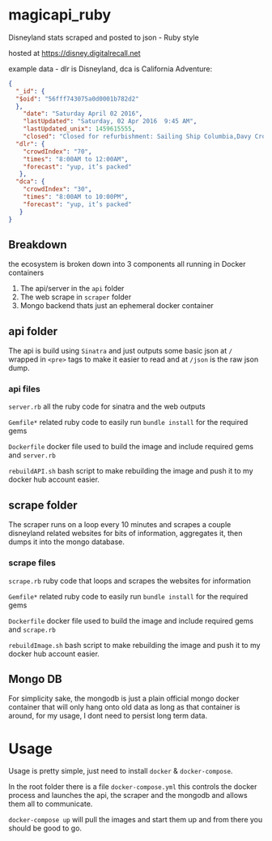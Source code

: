 # magicapi_ruby
Disneyland stats scraped and posted to json - Ruby style

hosted at https://disney.digitalrecall.net

 example data - dlr is Disneyland, dca is California Adventure:

```json
{
  "_id": {
  "$oid": "56fff743075a0d0001b782d2"
  },
    "date": "Saturday April 02 2016",
    "lastUpdated": "Saturday, 02 Apr 2016  9:45 AM",
    "lastUpdated_unix": 1459615555,
    "closed": "Closed for refurbishment: Sailing Ship Columbia,Davy Crockett's Explorer Canoes,Pirate's Lair on Tom Sawyer Island,Jungle Cruise,Autopia,Fantasmic!,Disneyland Railroad ",
  "dlr": {
    "crowdIndex": "70",
    "times": "8:00AM to 12:00AM",
    "forecast": "yup, it’s packed"
   },
  "dca": {
    "crowdIndex": "30",
    "times": "8:00AM to 10:00PM",
    "forecast": "yup, it’s packed"
   }
}
```

## Breakdown
the ecosystem is broken down into 3 components all running in Docker containers

1.  The api/server in the `api` folder
2.  The web scrape in `scraper` folder
3.  Mongo backend thats just an ephemeral docker container

## api folder
The api is build using `Sinatra` and just outputs some basic json at `/` wrapped in ``<pre>`` tags to make it easier to read and at `/json` is the raw json dump.
###  api files
  `server.rb` all the ruby code for sinatra and the web outputs

  `Gemfile*` related ruby code to easily run `bundle install` for the required gems

  `Dockerfile` docker file used to build the image and include required gems and `server.rb`

  `rebuildAPI.sh` bash script to make rebuilding the image and push it to my docker hub account easier.


## scrape folder
The scraper runs on a loop every 10 minutes and scrapes a couple disneyland related websites for bits of information, aggregates it, then dumps it into the mongo database.

### scrape files
  `scrape.rb` ruby code that loops and scrapes the websites for information

  `Gemfile*` related ruby code to easily run `bundle install` for the required gems

  `Dockerfile` docker file used to build the image and include required gems and `scrape.rb`

  `rebuildImage.sh` bash script to make rebuilding the image and push it to my docker hub account easier.

## Mongo DB
For simplicity sake, the mongodb is just a plain official mongo docker container that will only hang onto old data as long as that container is around, for my usage, I dont need to persist long term data.

# Usage
Usage is pretty simple, just need to install `docker` & `docker-compose`.

In the root folder there is a file `docker-compose.yml` this controls the docker process and launches the api, the scraper and the mongodb and allows them all to communicate.

`docker-compose up` will pull the images and start them up and from there you should be good to go.

